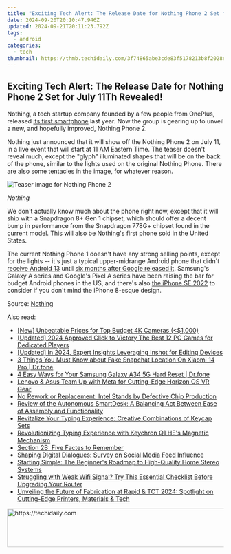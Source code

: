 ```yaml
---
title: "Exciting Tech Alert: The Release Date for Nothing Phone 2 Set for July 11Th Revealed!"
date: 2024-09-20T20:10:47.946Z
updated: 2024-09-21T20:11:23.792Z
tags:
  - android
categories:
  - tech
thumbnail: https://thmb.techidaily.com/3f74865abe3cde83f5178213b8f2028e6688a23ca37959ec467d0c79369ad79b.jpg
---
```


## Exciting Tech Alert: The Release Date for Nothing Phone 2 Set for July 11Th Revealed!

Nothing, a tech startup company founded by a few people from OnePlus, released [its first smartphone](https://howto.techidaily.com/fixes-for-apps-keep-crashing-on-vivo-s17e-drfone-by-drfone-fix-android-problems-fix-android-problems/) last year. Now the group is gearing up to unveil a new, and hopefully improved, Nothing Phone 2.

 Nothing just announced that it will show off the Nothing Phone 2 on July 11, in a live event that will start at 11 AM Eastern Time. The teaser doesn't reveal much, except the "glyph" illuminated shapes that will be on the back of the phone, similar to the lights used on the original Nothing Phone. There are also some tentacles in the image, for whatever reason.

![Teaser image for Nothing Phone 2](https://static1.howtogeekimages.com/wordpress/wp-content/uploads/2023/06/IMG_7695.jpg) 

_Nothing_

 We don't actually know much about the phone right now, except that it will ship with a Snapdragon 8+ Gen 1 chipset, which should offer a decent bump in performance from the Snapdragon 778G+ chipset found in the current model. This will also be Nothing's first phone sold in the United States.

 The current Nothing Phone 1 doesn't have any strong selling points, except for the lights -- it's just a typical upper-midrange Android phone that didn't [receive Android 13](https://us.nothing.tech/blogs/news/upgrade-to-nothing-os-1-5-powered-by-android-13) until [six months after Google released it](https://ios-unlock.techidaily.com/how-to-change-country-on-app-store-for-apple-iphone-se-2022-with-7-methods-by-drfone-ios/). Samsung's Galaxy A series and Google's Pixel A series have been raising the bar for budget Android phones in the US, and there's also [the iPhone SE 2022](https://apple-account.techidaily.com/how-to-remove-phone-number-from-your-apple-id-from-your-apple-iphone-6s-plus-by-drfone-ios/) to consider if you don't mind the iPhone 8-esque design.

 Source: [Nothing](https://us.nothing.tech/pages/event)

<ins class="adsbygoogle"
     style="display:block"
     data-ad-format="autorelaxed"
     data-ad-client="ca-pub-7571918770474297"
     data-ad-slot="1223367746"></ins>

<ins class="adsbygoogle"
     style="display:block"
     data-ad-client="ca-pub-7571918770474297"
     data-ad-slot="8358498916"
     data-ad-format="auto"
     data-full-width-responsive="true"></ins>

<span class="atpl-alsoreadstyle">Also read:</span>
<div><ul>
<li><a href="https://some-approaches.techidaily.com/new-unbeatable-prices-for-top-budget-4k-cameras-(1000/"><u>[New] Unbeatable Prices for Top Budget 4K Cameras (<$1,000)</u></a></li>
<li><a href="https://on-screen-recording.techidaily.com/updated-2024-approved-click-to-victory-the-best-12-pc-games-for-dedicated-players/"><u>[Updated] 2024 Approved Click to Victory The Best 12 PC Games for Dedicated Players</u></a></li>
<li><a href="https://fox-friendly.techidaily.com/updated-in-2024-expert-insights-leveraging-inshot-for-editing-devices/"><u>[Updated] In 2024, Expert Insights Leveraging Inshot for Editing Devices</u></a></li>
<li><a href="https://location-social.techidaily.com/3-things-you-must-know-about-fake-snapchat-location-on-xiaomi-14-pro-drfone-by-drfone-virtual-android/"><u>3 Things You Must Know about Fake Snapchat Location On Xiaomi 14 Pro | Dr.fone</u></a></li>
<li><a href="https://phone-solutions.techidaily.com/4-easy-ways-for-your-samsung-galaxy-a34-5g-hard-reset-drfone-by-drfone-reset-android-reset-android/"><u>4 Easy Ways for Your Samsung Galaxy A34 5G Hard Reset | Dr.fone</u></a></li>
<li><a href="https://hardware-reviews.techidaily.com/lenovo-and-asus-team-up-with-meta-for-cutting-edge-horizon-os-vr-gear/"><u>Lenovo & Asus Team Up with Meta for Cutting-Edge Horizon OS VR Gear</u></a></li>
<li><a href="https://hardware-reviews.techidaily.com/no-rework-or-replacement-intel-stands-by-defective-chip-production/"><u>No Rework or Replacement: Intel Stands by Defective Chip Production</u></a></li>
<li><a href="https://hardware-reviews.techidaily.com/review-of-the-autonomous-smartdesk-a-balancing-act-between-ease-of-assembly-and-functionality/"><u>Review of the Autonomous SmartDesk: A Balancing Act Between Ease of Assembly and Functionality</u></a></li>
<li><a href="https://hardware-reviews.techidaily.com/revitalize-your-typing-experience-creative-combinations-of-keycap-sets/"><u>Revitalize Your Typing Experience: Creative Combinations of Keycap Sets</u></a></li>
<li><a href="https://hardware-reviews.techidaily.com/revolutionizing-typing-experience-with-keychron-q1-hes-magnetic-mechanism/"><u>Revolutionizing Typing Experience with Keychron Q1 HE's Magnetic Mechanism</u></a></li>
<li><a href="https://hardware-reviews.techidaily.com/section-2b-five-factes-to-remember/"><u>Section 2B: Five Factes to Remember</u></a></li>
<li><a href="https://facebook.techidaily.com/shaping-digital-dialogues-survey-on-social-media-feed-influence/"><u>Shaping Digital Dialogues: Survey on Social Media Feed Influence</u></a></li>
<li><a href="https://tech-renaissance.techidaily.com/starting-simple-the-beginners-roadmap-to-high-quality-home-stereo-systems/"><u>Starting Simple: The Beginner's Roadmap to High-Quality Home Stereo Systems</u></a></li>
<li><a href="https://hardware-reviews.techidaily.com/struggling-with-weak-wifi-signal-try-this-essential-checklist-before-upgrading-your-router/"><u>Struggling with Weak Wifi Signal? Try This Essential Checklist Before Upgrading Your Router</u></a></li>
<li><a href="https://hardware-tips.techidaily.com/unveiling-the-future-of-fabrication-at-rapid-and-tct-2024-spotlight-on-cutting-edge-printers-materials-and-tech/"><u>Unveiling the Future of Fabrication at Rapid & TCT 2024: Spotlight on Cutting-Edge Printers, Materials & Tech</u></a></li>
</ul></div>

<!-- affiliate ads begin -->
<a href="https://appsumo.8odi.net/c/5597632/2044586/7443" target="_top" id="2044586">
  <img src="//a.impactradius-go.com/display-ad/7443-2044586" border="0" alt="https://techidaily.com" width="728" height="90"/>
</a>
<img height="0" width="0" src="https://appsumo.8odi.net/i/5597632/2044586/7443" style="position:absolute;visibility:hidden;" border="0" />
<!-- affiliate ads end -->


